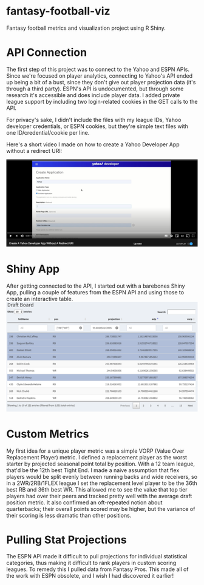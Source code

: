 # fantasy-football-viz
Fantasy football metrics and visualization project using R Shiny. 

# API Connection
The first step of this project was to connect to the Yahoo and ESPN APIs. Since we're focused on player analytics, connecting to Yahoo's API ended up being a bit of a bust, since they don't give out player projection data (it's through a third party). ESPN's API is undocumented, but through some research it's accessible and does include player data. I added private league support by including two login-related cookies in the GET calls to the API.

For privacy's sake, I didn't include the files with my league IDs, Yahoo developer credentials, or ESPN cookies, but they're simple text files with one ID/credential/cookie per line.

Here's a short video I made on how to create a Yahoo Developer App without a redirect URI:

[![Create A Yahoo Developer App Without A Redirect URI](YahooDevScreenshot.png)](https://www.youtube.com/watch?v=RDMRtdP6XSc)

# Shiny App
After getting connected to the API, I started out with a barebones Shiny App, pulling a couple of features from the ESPN API and using those to create an interactive table.
![Basic UI](ShinyUI.png)

# Custom Metrics
My first idea for a unique player metric was a simple VORP (Value Over Replacement Player) metric. I defined a replacement player as the worst starter by projected seasonal point total by position. With a 12 team league, that'd be the 12th best Tight End. I made a naive assumption that flex players would be split evenly between running backs and wide receivers, so in a 2WR/2RB/1FLEX league I set the replacement level player to be the 36th best RB and 36th best WR. This allowed me to see the value that top tier players had over their peers and tracked pretty well with the average draft position metric. It also confirmed an oft-repeated notion about quarterbacks; their overall points scored may be higher, but the variance of their scoring is less dramatic than other positions.

# Pulling Stat Projections
The ESPN API made it difficult to pull projections for individual statistical categories, thus making it difficult to rank players in custom scoring leagues. To remedy this I pulled data from Fantasy Pros. This made all of the work with ESPN obsolete, and I wish I had discovered it earlier!  

